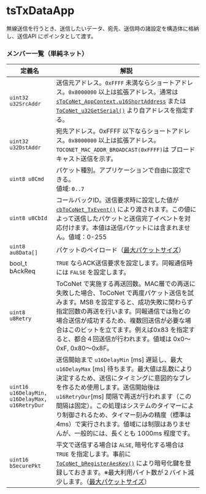 # tsTxDataApp

無線送信を行うとき、送信したいデータ、宛先、送信時の諸設定を構造体に格納し、送信API にポインタとして渡す。

### メンバー一覧（単純ネット）

| 定義名                                            | 解説                                                                                                                                                                                                                                          |
| ---------------------------------------------- | ------------------------------------------------------------------------------------------------------------------------------------------------------------------------------------------------------------------------------------------- |
| `uint32 u32SrcAddr`                            | 送信元アドレス。`0xFFFF` 未満ならショートアドレス。`0x8000000` 以上は拡張アドレス。通常は [`sToCoNet_AppContext.u16ShortAddress`](stoconet_appcontext.md) または  [`ToCoNet_u32GetSerial()`](../twelite-net-guan-shu/toconet_u32getserial.md)   より自アドレスを指定する。                    |
| `uint32 u32DstAddr`                            | 宛先アドレス。0xFFFF 以下ならショートアドレス。`0x8000000` 以上は拡張アドレス。  `TOCONET_MAC_ADDR_BROADCAST(0xFFFF)`は ブロードキャスト送信を示す。                                                                                                                                     |
| `uint8 u8Cmd`                                  | パケット種別。アプリケーションで自由に設定できる。<br> 値域: `0..7`                                                                                                                                                                                  |
| `uint8 u8CbId`                                 | コールバックID。送信要求時に設定した値が   [`cbToCoNet_TxEvent()`](../krubakku/cbtoconet_vtxevent.md)  により渡されます。この値によって送信したパケットと送信完了イベントを対応付けます。本値は送信パケットには含まれません。値域：0-255                                                                                     |
| `uint8 au8Data[]`                              | パケットのペイロード（[最大パケットサイズ](../../tweliet-net-api-jie-shuo/paketto/pakettono.md)）                                                                                                                                                                |
| bool_t bAckReq                                 | `TRUE` ならACK送信要求を設定します。同報通信時には `FALSE` を設定します。                                                                                                                                                                                              |
| `uint8 u8Retry`                                | ToCoNet で実施する再送回数。MAC層での再送に失敗した場合、ToCoNet で再度パケット送信を試みます。MSB を設定すると、成功失敗に関わらず指定回数の再送を行います。同報通信では殆どの場合送信が成功するため、複数回送信が必要な場合はこのビットを立てます。例えば0x83 を指定すると、都合４回送信が行われます。値域は 0x0～0xF, 0x80～0x8F。                                                   |
| `uint16 u16DelayMin, u16DelayMax, u16RetryDur` | 送信開始まで `u16DelayMin` \[ms] 遅延し、最大 `u16DelayMax` \[ms] 待ちます。最大値は乱数により決定するため、送信にタイミングに意図的なブレを作るため使用します。送信開始後は `u16RetryDur`\[ms] 間隔で再送が行われます（この間隔は固定）。この処理はシステムのタイマーにより制御されるため、タイマー刻みの精度（標準は4ms）で実行されます。値域には制限はありませんが、一般的には、長くとも 1000ms 程度です。 |
| `uint16 bSecurePkt`                            | 平文で送信する場合は `ALSE`, 暗号化する場合は `TRUE` を指定します。事前に [`ToCoNet_bRegisterAesKey()`](../twelite-net-guan-shu/toconet_bregisteraeskey.md) により暗号化鍵を登録しておきます。※最大利用バイト数が２バイト減少します。（[最大パケットサイズ](../../tweliet-net-api-jie-shuo/paketto/pakettono.md)）     |
